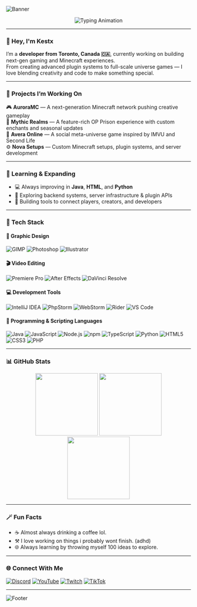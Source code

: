 <!-- Profile Banner -->
![Banner](https://capsule-render.vercel.app/api?type=waving&height=250&color=0:7F00FF,100:E100FF&text=K%20E%20S%20T&fontColor=ffffff&fontAlignY=40&fontSize=60&fontAlign=50)
<!-- Animated Intro Text -->
<p align="center">
  <img src="https://readme-typing-svg.herokuapp.com?font=Orbitron&size=30&duration=4000&pause=800&color=7F00FF&center=true&vCenter=true&width=700&lines=Welcome+to+my+page!;Minecraft+Developer;Game+Designer;Graphic+Designer;Web+Developer;Video+Editor" alt="Typing Animation">
</p>


---

### 👋 Hey, I'm **Kestx**
I’m a **developer from Toronto, Canada 🇨🇦**, currently working on building next-gen gaming and Minecraft experiences.  
From creating advanced plugin systems to full-scale universe games — I love blending creativity and code to make something special.

---

### 🚀 Projects I’m Working On
🎮 **AuroraMC** — A next-generation Minecraft network pushing creative gameplay  
💎 **Mythic Realms** — A feature-rich OP Prison experience with custom enchants and seasonal updates  
🌌 **Avera Online** — A social meta-universe game inspired by IMVU and Second Life  
⚙️ **Nova Setups** — Custom Minecraft setups, plugin systems, and server development  

---

### 🧠 Learning & Expanding
- 💻 Always improving in **Java**, **HTML**, and **Python**  
- 🔧 Exploring backend systems, server infrastructure & plugin APIs  
- 🧩 Building tools to connect players, creators, and developers  

---

### 🧠 Tech Stack

#### 🎨 Graphic Design
![GIMP](https://img.shields.io/badge/GIMP-5C5543?style=for-the-badge&logo=gimp&logoColor=white)
![Photoshop](https://img.shields.io/badge/Adobe%20Photoshop-31A8FF?style=for-the-badge&logo=adobephotoshop&logoColor=white)
![Illustrator](https://img.shields.io/badge/Adobe%20Illustrator-FF9A00?style=for-the-badge&logo=adobeillustrator&logoColor=white)

#### 🎬 Video Editing
![Premiere Pro](https://img.shields.io/badge/Adobe%20Premiere%20Pro-9999FF?style=for-the-badge&logo=adobepremierepro&logoColor=white)
![After Effects](https://img.shields.io/badge/Adobe%20After%20Effects-9999FF?style=for-the-badge&logo=adobeaftereffects&logoColor=white)
![DaVinci Resolve](https://img.shields.io/badge/DaVinci%20Resolve-1C1C1C?style=for-the-badge&logo=davinciresolve&logoColor=white)

#### 💻 Development Tools
![IntelliJ IDEA](https://img.shields.io/badge/IntelliJ%20IDEA-000000?style=for-the-badge&logo=intellijidea&logoColor=white)
![PhpStorm](https://img.shields.io/badge/PhpStorm-000000?style=for-the-badge&logo=phpstorm&logoColor=white)
![WebStorm](https://img.shields.io/badge/WebStorm-000000?style=for-the-badge&logo=webstorm&logoColor=white)
![Rider](https://img.shields.io/badge/Rider-000000?style=for-the-badge&logo=rider&logoColor=white)
![VS Code](https://img.shields.io/badge/VS%20Code-0078D7?style=for-the-badge&logo=visualstudiocode&logoColor=white)

#### 🧩 Programming & Scripting Languages
![Java](https://img.shields.io/badge/Java-ED8B00?style=for-the-badge&logo=openjdk&logoColor=white)
![JavaScript](https://img.shields.io/badge/JavaScript-F7DF1E?style=for-the-badge&logo=javascript&logoColor=black)
![Node.js](https://img.shields.io/badge/Node.js-339933?style=for-the-badge&logo=node.js&logoColor=white)
![npm](https://img.shields.io/badge/npm-CB3837?style=for-the-badge&logo=npm&logoColor=white)
![TypeScript](https://img.shields.io/badge/TypeScript-3178C6?style=for-the-badge&logo=typescript&logoColor=white)
![Python](https://img.shields.io/badge/Python-3776AB?style=for-the-badge&logo=python&logoColor=white)
![HTML5](https://img.shields.io/badge/HTML5-E34F26?style=for-the-badge&logo=html5&logoColor=white)
![CSS3](https://img.shields.io/badge/CSS3-1572B6?style=for-the-badge&logo=css3&logoColor=white)
![PHP](https://img.shields.io/badge/PHP-777BB4?style=for-the-badge&logo=php&logoColor=white)


---

### 📊 GitHub Stats
<div align="center">

  <!-- GitHub Stats -->
  <img src="https://github-readme-stats.vercel.app/api?username=Kestx&show_icons=true&count_private=true&include_all_commits=true&hide_border=true&bg_color=0D1117&title_color=7F00FF&icon_color=E100FF&text_color=ffffff&border_radius=10" height="170"/>

  <!-- Streak Stats -->
  <img src="https://streak-stats.demolab.com?user=Kestx&theme=radical&hide_border=true&background=0D1117&ring=7F00FF&fire=E100FF&currStreakLabel=ffffff&border_radius=10" height="170"/>

  <!-- Top Languages -->
  <img src="https://github-readme-stats.vercel.app/api/top-langs/?username=Kestx&layout=compact&langs_count=8&count_private=true&hide_border=true&bg_color=0D1117&title_color=E100FF&text_color=ffffff&border_radius=10" height="170"/>

</div>


---

### 🪄 Fun Facts
- ☕ Almost always drinking a coffee lol.
- ⚒️ I love working on things i probably wont finish. (adhd) 
- 🌐 Always learning by throwing myself 100 ideas to explore.  

---

### 🌐 Connect With Me

[![Discord](https://img.shields.io/badge/Discord-5865F2?style=for-the-badge&logo=discord&logoColor=white)](https://discord.gg/users/903858601339273217)
[![YouTube](https://img.shields.io/badge/YouTube-FF0000?style=for-the-badge&logo=youtube&logoColor=white)](https://youtube.com/@kestttv)
[![Twitch](https://img.shields.io/badge/Twitch-9146FF?style=for-the-badge&logo=twitch&logoColor=white)](https://twitch.tv/kestttv)
[![TikTok](https://img.shields.io/badge/TikTok-000000?style=for-the-badge&logo=tiktok&logoColor=white)](https://tiktok.com/@kestttv)

---

![Footer](https://capsule-render.vercel.app/api?type=waving&section=footer&color=0:7F00FF,100:E100FF)


